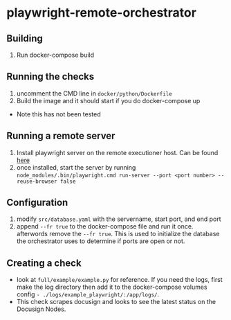 # playwright-remote-orchestrator

## Building 

1. Run docker-compose build


## Running the checks

1. uncomment the CMD line in `docker/python/Dockerfile`
2. Build the image and it should start if you do docker-compose up
* Note this has not been tested

## Running a remote server

1. Install playwright server on the remote executioner host. Can be found [here][l1]
2. once installed, start the server by running `node_modules/.bin/playwright.cmd run-server --port <port number> --reuse-browser false`

## Configuration

1. modify `src/database.yaml` with the servername, start port, and end port
2. append `--fr true` to the docker-compose file and run it once. afterwords remove the `--fr true`. This is used to initialize the database the orchestrator uses to determine if ports are open or not.

## Creating a check

* look at `full/example/example.py` for reference. If you need the logs, first make the log directory then add it to the docker-compose volumes config `- ./logs/example_playwright/:/app/logs/`. 
* This check scrapes docusign and looks to see the latest status on the Docusign Nodes. 







[l1]: https://playwright.dev/docs/intro
